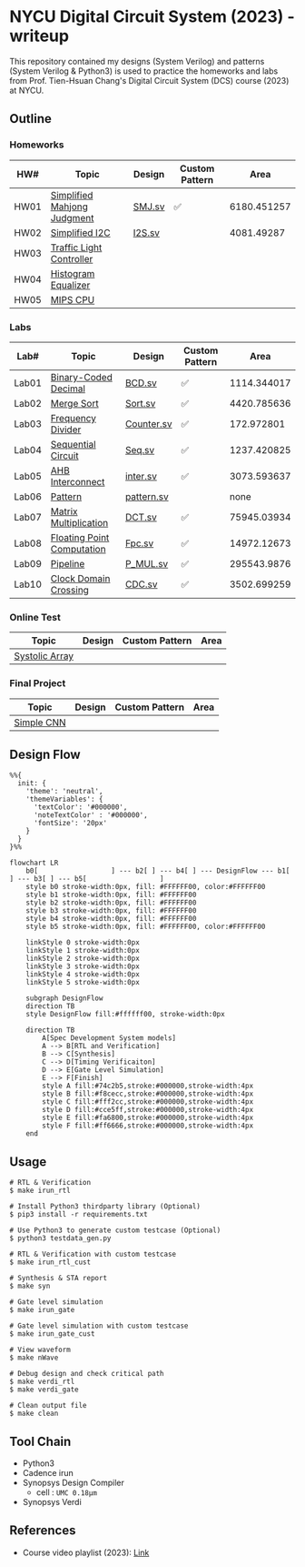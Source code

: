 # NYCU Digital Circuit System (2023) - writeup
This repository contained my designs (System Verilog) and patterns (System Verilog & Python3) is used to practice the homeworks and labs from Prof. Tien-Hsuan Chang's Digital Circuit System (DCS) course (2023) at NYCU.

## Outline
### Homeworks
| HW#  | Topic                                              | Design                  | Custom Pattern | Area        |
| ---- | -------------------------------------------------- | ----------------------- | -------------- | ----------- |
| HW01 | [Simplified Mahjong Judgment](./HW01/DCS_HW01.pdf) | [SMJ.sv](./HW01/SMJ.sv) | ✅              | 6180.451257 |
| HW02 | [Simplified I2C](./HW02/DCS_HW02.pdf)              | [I2S.sv](./HW02/I2S.sv) |                | 4081.49287  |
| HW03 | [Traffic Light Controller](./HW03/DCS_HW03.pdf)    |                         |                |             |
| HW04 | [Histogram Equalizer](./HW04/DCS_HW04.pdf)         |                         |                |             |
| HW05 | [MIPS CPU](./HW05/DCS_HW05.pdf)                    |                         |                |             |

### Labs
| Lab#  | Topic                                               | Design                           | Custom Pattern | Area        |
| ----- | --------------------------------------------------- | -------------------------------- | -------------- | ----------- |
| Lab01 | [Binary-Coded Decimal](./Lab01/DCS_Lab01.pdf)       | [BCD.sv](./Lab01/BCD.sv)         | ✅              | 1114.344017 |
| Lab02 | [Merge Sort](./Lab02/DCS_Lab02.pdf)                 | [Sort.sv](./Lab02/Sort.sv)       | ✅              | 4420.785636 |
| Lab03 | [Frequency Divider](./Lab03/DCS_Lab03.pdf)          | [Counter.sv](./Lab03/Counter.sv) | ✅              | 172.972801  |
| Lab04 | [Sequential Circuit](./Lab04/DCS_Lab04.pdf)         | [Seq.sv](./Lab04/Seq.sv)         | ✅              | 1237.420825 |
| Lab05 | [AHB Interconnect](./Lab05/DCS_Lab05.pdf)           | [inter.sv](./Lab05/inter.sv)     | ✅              | 3073.593637 |
| Lab06 | [Pattern](./Lab06/DCS_Lab06.pdf)                    | [pattern.sv](./Lab06/pattern.sv) |                | none        |
| Lab07 | [Matrix Multiplication](./Lab07/DCS_Lab07.pdf)      | [DCT.sv](./Lab07/DCT.sv)         | ✅              | 75945.03934 |
| Lab08 | [Floating Point Computation](./Lab08/DCS_Lab08.pdf) | [Fpc.sv](./Lab08/Fpc.sv)         | ✅              | 14972.12673 |
| Lab09 | [Pipeline](./Lab09/DCS_Lab09.pdf)                   | [P_MUL.sv](./Lab09/P_MUL.sv)     | ✅              | 295543.9876 |
| Lab10 | [Clock Domain Crossing](./Lab10/DCS_Lab10.pdf)      | [CDC.sv](./Lab10/CDC.sv)         | ✅              | 3502.699259 |

### Online Test
| Topic                         | Design | Custom Pattern | Area |
| ----------------------------- | ------ | -------------- | ---- |
| [Systolic Array](./OT/OT.pdf) |        |                |      |

### Final Project
| Topic                                       | Design | Custom Pattern | Area |
| ------------------------------------------- | ------ | -------------- | ---- |
| [Simple CNN](./Final/DCS_Final_Project.pdf) |        |                |      |

## Design Flow
```mermaid
%%{
  init: {
    'theme': 'neutral',
    'themeVariables': {
      'textColor': '#000000',
      'noteTextColor' : '#000000',
      'fontSize': '20px'
    }
  }
}%%

flowchart LR
    b0[                  ] --- b2[ ] --- b4[ ] --- DesignFlow --- b1[ ] --- b3[ ] --- b5[                  ]
    style b0 stroke-width:0px, fill: #FFFFFF00, color:#FFFFFF00
    style b1 stroke-width:0px, fill: #FFFFFF00
    style b2 stroke-width:0px, fill: #FFFFFF00
    style b3 stroke-width:0px, fill: #FFFFFF00
    style b4 stroke-width:0px, fill: #FFFFFF00
    style b5 stroke-width:0px, fill: #FFFFFF00, color:#FFFFFF00

    linkStyle 0 stroke-width:0px
    linkStyle 1 stroke-width:0px
    linkStyle 2 stroke-width:0px
    linkStyle 3 stroke-width:0px
    linkStyle 4 stroke-width:0px
    linkStyle 5 stroke-width:0px
    
    subgraph DesignFlow
    direction TB
    style DesignFlow fill:#ffffff00, stroke-width:0px

    direction TB
        A[Spec Development System models]
        A --> B[RTL and Verification]
        B --> C[Synthesis]
        C --> D[Timing Verificaiton]
        D --> E[Gate Level Simulation]
        E --> F[Finish]
        style A fill:#74c2b5,stroke:#000000,stroke-width:4px
        style B fill:#f8cecc,stroke:#000000,stroke-width:4px
        style C fill:#fff2cc,stroke:#000000,stroke-width:4px
        style D fill:#cce5ff,stroke:#000000,stroke-width:4px
        style E fill:#fa6800,stroke:#000000,stroke-width:4px
        style F fill:#ff6666,stroke:#000000,stroke-width:4px
    end
```

## Usage
```shell
# RTL & Verification
$ make irun_rtl

# Install Python3 thirdparty library (Optional)
$ pip3 install -r requirements.txt

# Use Python3 to generate custom testcase (Optional)
$ python3 testdata_gen.py

# RTL & Verification with custom testcase
$ make irun_rtl_cust

# Synthesis & STA report
$ make syn

# Gate level simulation
$ make irun_gate

# Gate level simulation with custom testcase
$ make irun_gate_cust

# View waveform
$ make nWave

# Debug design and check critical path
$ make verdi_rtl
$ make verdi_gate

# Clean output file
$ make clean
```

## Tool Chain
* Python3
* Cadence irun
* Synopsys Design Compiler
    * cell : `UMC 0.18µm`
* Synopsys Verdi

## References
* Course video playlist (2023): [Link](https://www.youtube.com/playlist?list=PLCUEmRsKEgZ4p8HK5IXMrohliNuRttqpt)